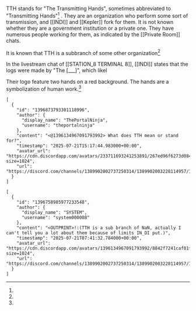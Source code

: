 TTH stands for "The Transmitting Hands", sometimes abbreviated to "Transmitting Hands"[^1]
. 
They are an organization who perform some sort of transmission, and [[INDI]] and [[Kepler]] fork for them. It is not known whether they are a government institution or a private one. They have numerous people working for them, as indicated by the [[Private Room]] chats.

It is known that TTH is a subbranch of some other organization[^2]

In the livestream chat of [[STATION_8 TERMINAL 8]], [[INDI]] states that the logs were made by "The [\_\_\_]", which likel

Their logo feature two hands on a red background. The hands are a symbolization of human work.[^1]




[^1]: 
```discord
[
  {
    "id": "1396873793301118996",
    "author": {
      "display_name": "ThePortalNinja",
      "username": "theportalninja"
    },
    "content": "<@1396134967091793992> What does TTH mean or stand for?",
    "timestamp": "2025-07-21T15:17:44.983000+00:00",
    "avatar_url": "https://cdn.discordapp.com/avatars/233711693241253891/267ed96f6273d08426882bd2c1f0aa33.png?size=1024",
    "url": "https://discord.com/channels/1389902002737250314/1389902003228114957/1396873793301118996"
  }
]
```

[^2]: 
```discord
[
  {
    "id": "1396758985977233548",
    "author": {
      "display_name": "SYSTEM",
      "username": "system000008"
    },
    "content": "<OUTPRINT>!:(TTH is a sub branch of NaN, actually I can't tell you a lot about them because of limits IN_DI put.)",
    "timestamp": "2025-07-21T07:41:32.784000+00:00",
    "avatar_url": "https://cdn.discordapp.com/avatars/1396134967091793992/8842f7241caf01fab110863d1545e52d.png?size=1024",
    "url": "https://discord.com/channels/1389902002737250314/1389902003228114957/1396758985977233548"
  }
]
```
